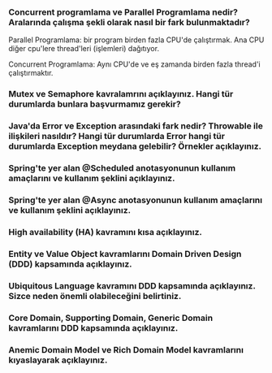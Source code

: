 <h3>
  Concurrent programlama ve Parallel Programlama nedir? Aralarında çalışma şekli olarak nasıl bir fark bulunmaktadır?
</h3>

<p>
  Parallel Programlama: bir program birden fazla CPU'de çalıştırmak. Ana CPU diğer cpu'lere thread'leri (işlemleri) dağıtıyor.
  
  Concurrent Programlama: Aynı CPU'de ve eş zamanda birden fazla thread'i çalıştırmaktır.
</p>

<h3>
  Mutex ve Semaphore kavralamrını açıklayınız. Hangi tür durumlarda bunlara başvurmamız gerekir?
</h3>

<p>

</p>

<h3>
Java'da Error ve Exception arasındaki fark nedir? Throwable ile ilişkileri nasıldır? Hangi tür durumlarda Error hangi tür durumlarda Exception meydana gelebilir? Örnekler açıklayınız.
</h3>

<p>

</p>


<h3>
Spring'te yer alan @Scheduled anotasyonunun kullanım amaçlarını ve kullanım şeklini açıklayınız.
</h3>

<p>

</p>


<h3>
Spring'te yer alan @Async anotasyonunun kullanım amaçlarını ve kullanım şeklini açıklayınız.
</h3>

<p>

</p>

<h3>
High availability (HA) kavramını kısa açıklayınız.
</h3>

<p>

</p>

<h3>
Entity ve Value Object kavramlarını Domain Driven Design (DDD) kapsamında açıklayınız.
</h3>

<p>

</p>

<h3>
Ubiquitous Language kavramını DDD kapsamında açıklayınız. Sizce neden önemli olabileceğini belirtiniz.
</h3>

<p>

</p>

<h3>
Core Domain, Supporting Domain, Generic Domain kavramlarını DDD kapsamında açıklayınız.
</h3>

<p>

</p>

<h3>
Anemic Domain Model ve Rich Domain Model kavramlarını kıyaslayarak açıklayınız.
</h3>

<p>

</p>

